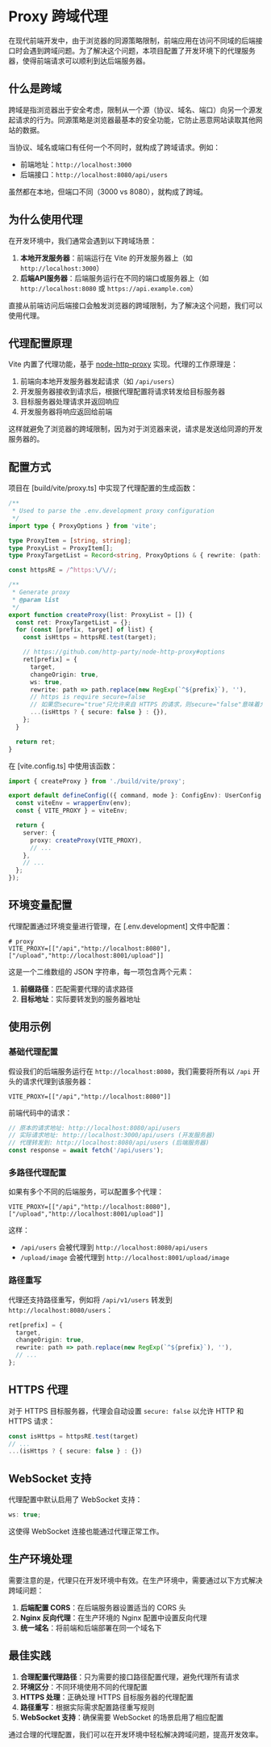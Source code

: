# Proxy 跨域代理

在现代前端开发中，由于浏览器的同源策略限制，前端应用在访问不同域的后端接口时会遇到跨域问题。为了解决这个问题，本项目配置了开发环境下的代理服务器，使得前端请求可以顺利到达后端服务器。

## 什么是跨域

跨域是指浏览器出于安全考虑，限制从一个源（协议、域名、端口）向另一个源发起请求的行为。同源策略是浏览器最基本的安全功能，它防止恶意网站读取其他网站的数据。

当协议、域名或端口有任何一个不同时，就构成了跨域请求。例如：

- 前端地址：`http://localhost:3000`
- 后端接口：`http://localhost:8080/api/users`

虽然都在本地，但端口不同（3000 vs 8080），就构成了跨域。

## 为什么使用代理

在开发环境中，我们通常会遇到以下跨域场景：

1. **本地开发服务器**：前端运行在 Vite 的开发服务器上（如 `http://localhost:3000`）
2. **后端API服务器**：后端服务运行在不同的端口或服务器上（如 `http://localhost:8080` 或
   `https://api.example.com`）

直接从前端访问后端接口会触发浏览器的跨域限制，为了解决这个问题，我们可以使用代理。

## 代理配置原理

Vite 内置了代理功能，基于 [node-http-proxy](https://github.com/http-party/node-http-proxy)
实现。代理的工作原理是：

1. 前端向本地开发服务器发起请求（如 `/api/users`）
2. 开发服务器接收到请求后，根据代理配置将请求转发给目标服务器
3. 目标服务器处理请求并返回响应
4. 开发服务器将响应返回给前端

这样就避免了浏览器的跨域限制，因为对于浏览器来说，请求是发送给同源的开发服务器的。

## 配置方式

项目在 [build/vite/proxy.ts] 中实现了代理配置的生成函数：

```ts
/**
 * Used to parse the .env.development proxy configuration
 */
import type { ProxyOptions } from 'vite';

type ProxyItem = [string, string];
type ProxyList = ProxyItem[];
type ProxyTargetList = Record<string, ProxyOptions & { rewrite: (path: string) => string }>;

const httpsRE = /^https:\/\//;

/**
 * Generate proxy
 * @param list
 */
export function createProxy(list: ProxyList = []) {
  const ret: ProxyTargetList = {};
  for (const [prefix, target] of list) {
    const isHttps = httpsRE.test(target);

    // https://github.com/http-party/node-http-proxy#options
    ret[prefix] = {
      target,
      changeOrigin: true,
      ws: true,
      rewrite: path => path.replace(new RegExp(`^${prefix}`), ''),
      // https is require secure=false
      // 如果您secure="true"只允许来自 HTTPS 的请求，则secure="false"意味着允许来自 HTTP 和 HTTPS 的请求。
      ...(isHttps ? { secure: false } : {}),
    };
  }

  return ret;
}
```

在 [vite.config.ts] 中使用该函数：

```ts
import { createProxy } from './build/vite/proxy';

export default defineConfig(({ command, mode }: ConfigEnv): UserConfig => {
  const viteEnv = wrapperEnv(env);
  const { VITE_PROXY } = viteEnv;

  return {
    server: {
      proxy: createProxy(VITE_PROXY),
      // ...
    },
    // ...
  };
});
```

## 环境变量配置

代理配置通过环境变量进行管理，在 [.env.development] 文件中配置：

```env
# proxy
VITE_PROXY=[["/api","http://localhost:8080"],["/upload","http://localhost:8001/upload"]]
```

这是一个二维数组的 JSON 字符串，每一项包含两个元素：

1. **前缀路径**：匹配需要代理的请求路径
2. **目标地址**：实际要转发到的服务器地址

## 使用示例

### 基础代理配置

假设我们的后端服务运行在 `http://localhost:8080`，我们需要将所有以 `/api` 开头的请求代理到该服务器：

```env
VITE_PROXY=[["/api","http://localhost:8080"]]
```

前端代码中的请求：

```ts
// 原本的请求地址: http://localhost:8080/api/users
// 实际请求地址: http://localhost:3000/api/users (开发服务器)
// 代理转发到: http://localhost:8080/api/users (后端服务器)
const response = await fetch('/api/users');
```

### 多路径代理配置

如果有多个不同的后端服务，可以配置多个代理：

```env
VITE_PROXY=[["/api","http://localhost:8080"],["/upload","http://localhost:8001/upload"]]
```

这样：

- `/api/users` 会被代理到 `http://localhost:8080/api/users`
- `/upload/image` 会被代理到 `http://localhost:8001/upload/image`

### 路径重写

代理还支持路径重写，例如将 `/api/v1/users` 转发到 `http://localhost:8080/users`：

```ts
ret[prefix] = {
  target,
  changeOrigin: true,
  rewrite: path => path.replace(new RegExp(`^${prefix}`), ''),
  // ...
};
```

## HTTPS 代理

对于 HTTPS 目标服务器，代理会自动设置 `secure: false` 以允许 HTTP 和 HTTPS 请求：

```ts
const isHttps = httpsRE.test(target)
// ...
...(isHttps ? { secure: false } : {})
```

## WebSocket 支持

代理配置中默认启用了 WebSocket 支持：

```ts
ws: true;
```

这使得 WebSocket 连接也能通过代理正常工作。

## 生产环境处理

需要注意的是，代理只在开发环境中有效。在生产环境中，需要通过以下方式解决跨域问题：

1. **后端配置 CORS**：在后端服务器设置适当的 CORS 头
2. **Nginx 反向代理**：在生产环境的 Nginx 配置中设置反向代理
3. **统一域名**：将前端和后端部署在同一个域名下

## 最佳实践

1. **合理配置代理路径**：只为需要的接口路径配置代理，避免代理所有请求
2. **环境区分**：不同环境使用不同的代理配置
3. **HTTPS 处理**：正确处理 HTTPS 目标服务器的代理配置
4. **路径重写**：根据实际需求配置路径重写规则
5. **WebSocket 支持**：确保需要 WebSocket 的场景启用了相应配置

通过合理的代理配置，我们可以在开发环境中轻松解决跨域问题，提高开发效率。
